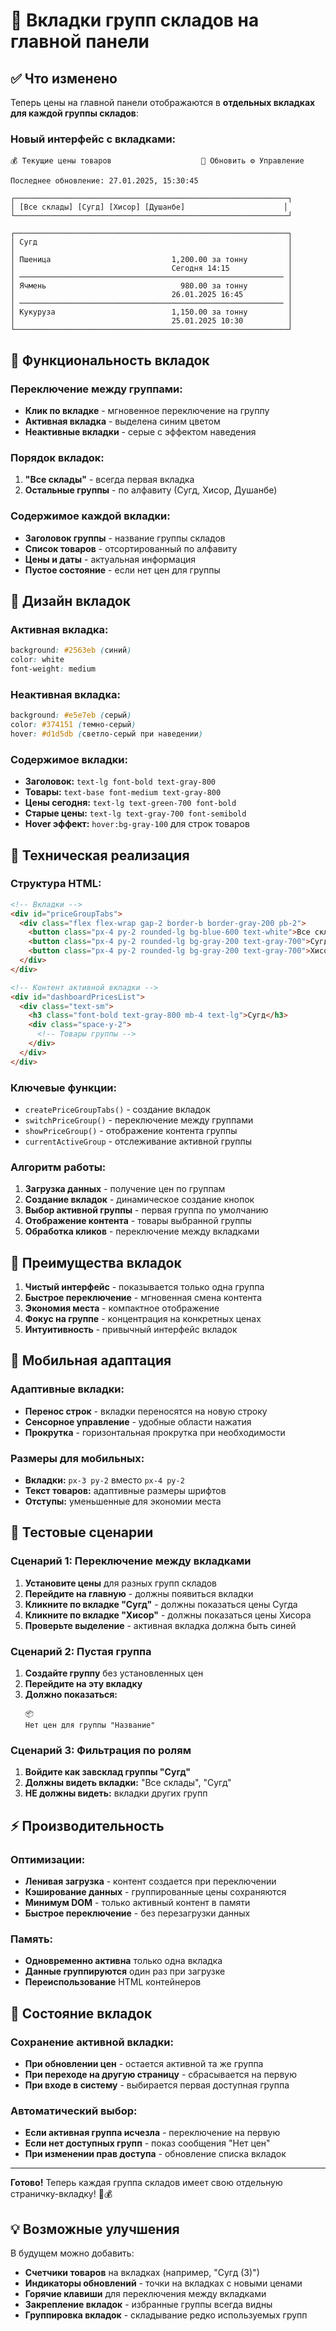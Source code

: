 # 📑 Вкладки групп складов на главной панели

## ✅ Что изменено

Теперь цены на главной панели отображаются в **отдельных вкладках для каждой группы складов**:

### Новый интерфейс с вкладками:
```
💰 Текущие цены товаров                    🔄 Обновить ⚙️ Управление

Последнее обновление: 27.01.2025, 15:30:45

┌─────────────────────────────────────────────────────────────┐
│ [Все склады] [Сугд] [Хисор] [Душанбе]                      │
└─────────────────────────────────────────────────────────────┘

┌─────────────────────────────────────────────────────────────┐
│ Сугд                                                        │
│                                                             │
│ Пшеница                           1,200.00 за тонну         │
│                                   Сегодня 14:15             │
│ ─────────────────────────────────────────────────────────── │
│ Ячмень                              980.00 за тонну         │
│                                   26.01.2025 16:45          │
│ ─────────────────────────────────────────────────────────── │
│ Кукуруза                          1,150.00 за тонну         │
│                                   25.01.2025 10:30          │
└─────────────────────────────────────────────────────────────┘
```

## 🎯 Функциональность вкладок

### Переключение между группами:
- **Клик по вкладке** - мгновенное переключение на группу
- **Активная вкладка** - выделена синим цветом
- **Неактивные вкладки** - серые с эффектом наведения

### Порядок вкладок:
1. **"Все склады"** - всегда первая вкладка
2. **Остальные группы** - по алфавиту (Сугд, Хисор, Душанбе)

### Содержимое каждой вкладки:
- **Заголовок группы** - название группы складов
- **Список товаров** - отсортированный по алфавиту
- **Цены и даты** - актуальная информация
- **Пустое состояние** - если нет цен для группы

## 🎨 Дизайн вкладок

### Активная вкладка:
```css
background: #2563eb (синий)
color: white
font-weight: medium
```

### Неактивная вкладка:
```css
background: #e5e7eb (серый)
color: #374151 (темно-серый)
hover: #d1d5db (светло-серый при наведении)
```

### Содержимое вкладки:
- **Заголовок:** `text-lg font-bold text-gray-800`
- **Товары:** `text-base font-medium text-gray-800`
- **Цены сегодня:** `text-lg text-green-700 font-bold`
- **Старые цены:** `text-lg text-gray-700 font-semibold`
- **Hover эффект:** `hover:bg-gray-100` для строк товаров

## 🔧 Техническая реализация

### Структура HTML:
```html
<!-- Вкладки -->
<div id="priceGroupTabs">
  <div class="flex flex-wrap gap-2 border-b border-gray-200 pb-2">
    <button class="px-4 py-2 rounded-lg bg-blue-600 text-white">Все склады</button>
    <button class="px-4 py-2 rounded-lg bg-gray-200 text-gray-700">Сугд</button>
    <button class="px-4 py-2 rounded-lg bg-gray-200 text-gray-700">Хисор</button>
  </div>
</div>

<!-- Контент активной вкладки -->
<div id="dashboardPricesList">
  <div class="text-sm">
    <h3 class="font-bold text-gray-800 mb-4 text-lg">Сугд</h3>
    <div class="space-y-2">
      <!-- Товары группы -->
    </div>
  </div>
</div>
```

### Ключевые функции:
- `createPriceGroupTabs()` - создание вкладок
- `switchPriceGroup()` - переключение между группами
- `showPriceGroup()` - отображение контента группы
- `currentActiveGroup` - отслеживание активной группы

### Алгоритм работы:
1. **Загрузка данных** - получение цен по группам
2. **Создание вкладок** - динамическое создание кнопок
3. **Выбор активной группы** - первая группа по умолчанию
4. **Отображение контента** - товары выбранной группы
5. **Обработка кликов** - переключение между вкладками

## 🚀 Преимущества вкладок

1. **Чистый интерфейс** - показывается только одна группа
2. **Быстрое переключение** - мгновенная смена контента
3. **Экономия места** - компактное отображение
4. **Фокус на группе** - концентрация на конкретных ценах
5. **Интуитивность** - привычный интерфейс вкладок

## 📱 Мобильная адаптация

### Адаптивные вкладки:
- **Перенос строк** - вкладки переносятся на новую строку
- **Сенсорное управление** - удобные области нажатия
- **Прокрутка** - горизонтальная прокрутка при необходимости

### Размеры для мобильных:
- **Вкладки:** `px-3 py-2` вместо `px-4 py-2`
- **Текст товаров:** адаптивные размеры шрифтов
- **Отступы:** уменьшенные для экономии места

## 🧪 Тестовые сценарии

### Сценарий 1: Переключение между вкладками
1. **Установите цены** для разных групп складов
2. **Перейдите на главную** - должны появиться вкладки
3. **Кликните по вкладке "Сугд"** - должны показаться цены Сугда
4. **Кликните по вкладке "Хисор"** - должны показаться цены Хисора
5. **Проверьте выделение** - активная вкладка должна быть синей

### Сценарий 2: Пустая группа
1. **Создайте группу** без установленных цен
2. **Перейдите на эту вкладку**
3. **Должно показаться:**
   ```
   📦
   Нет цен для группы "Название"
   ```

### Сценарий 3: Фильтрация по ролям
1. **Войдите как завсклад группы "Сугд"**
2. **Должны видеть вкладки:** "Все склады", "Сугд"
3. **НЕ должны видеть:** вкладки других групп

## ⚡ Производительность

### Оптимизации:
- **Ленивая загрузка** - контент создается при переключении
- **Кэширование данных** - группированные цены сохраняются
- **Минимум DOM** - только активный контент в памяти
- **Быстрое переключение** - без перезагрузки данных

### Память:
- **Одновременно активна** только одна вкладка
- **Данные группируются** один раз при загрузке
- **Переиспользование** HTML контейнеров

## 🔄 Состояние вкладок

### Сохранение активной вкладки:
- **При обновлении цен** - остается активной та же группа
- **При переходе на другую страницу** - сбрасывается на первую
- **При входе в систему** - выбирается первая доступная группа

### Автоматический выбор:
- **Если активная группа исчезла** - переключение на первую
- **Если нет доступных групп** - показ сообщения "Нет цен"
- **При изменении прав доступа** - обновление списка вкладок

---

**Готово!** Теперь каждая группа складов имеет свою отдельную страничку-вкладку! 📑💰

## 💡 Возможные улучшения

В будущем можно добавить:
- **Счетчики товаров** на вкладках (например, "Сугд (3)")
- **Индикаторы обновлений** - точки на вкладках с новыми ценами
- **Горячие клавиши** для переключения между вкладками
- **Закрепление вкладок** - избранные группы всегда видны
- **Группировка вкладок** - складывание редко используемых групп